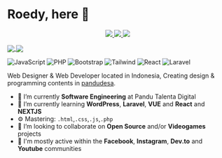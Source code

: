 # Roedy, here 👋
<p align="center">
  <a href="https://twitter.com/roedyrustam">
    <img src="https://img.shields.io/twitter/follow/asawgi?style=for-the-badge&label=%40roedyrustam&logo=twitter&logoColor=00AEFF&labelColor=black&color=7fff00">
  </a>
  <a href="https://www.linkedin.com/in/roedy-rustam/">
    <img src="https://img.shields.io/badge/-roedy%20rustam-blue?style=for-the-badge&logo=Linkedin&logoColor=00AEFF&labelColor=black&color=black">
  </a>
  <a href="mailto:dev@sidepe.com">
    <img src="https://img.shields.io/badge/dev@sidepe.com-0078D4?style=for-the-badge&logo=Microsoft-Outlook&logoColor=00AEFF&labelColor=black&color=black">
  </a>
</p>

<a href="https://github.com/roedyrustam">
  <img align="center" src="https://github-readme-stats.vercel.app/api?username=roedyrustam&count_private=true&show_icons=true&theme=chartreuse-dark" />
</a>
<a href="https://github.com/roedyrustam">
  <img align="center" src="https://github-readme-stats.vercel.app/api/top-langs/?username=roedyrustam&layout=compact&theme=chartreuse-dark&langs_count=8" />
</a>

<br>

![JavaScript](https://img.shields.io/badge/JavaScript-Intermediate-yellow)
![PHP](https://img.shields.io/badge/PHP-Intermediate-lightblue)
![Bootstrap](https://img.shields.io/badge/Bootstrap-Expert-purple)
![Tailwind](https://img.shields.io/badge/Tailwind-Beginner-cyan)
![React](https://img.shields.io/badge/React-Beginner-blue)
![Laravel](https://img.shields.io/badge/Laravel-Intermediate-red)


Web Designer & Web Developer located in Indonesia, Creating design & programming contents in [pandudesa](https://www.instagram.com/roedyrustam/ "").

- 🔭 I’m currently  **Software Engineering** at Pandu Talenta Digital
- 🌱 I’m currently learning **WordPress**, **Laravel**, **VUE** and **React** and **NEXTJS**
- ⚙️ Mastering: `.html`,`.css`,`.js`,`.php`
- 👯 I’m looking to collaborate on **Open Source** and/or **Videogames** projects
- 💬 I'm mostly active within the **Facebook**, **Instagram**, **Dev.to** and **Youtube** communities
